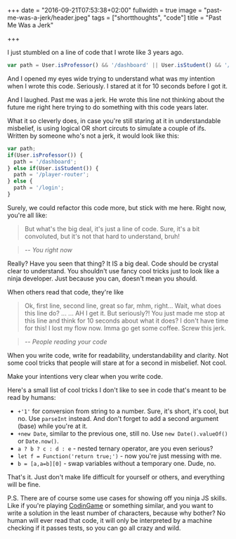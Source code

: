 +++
date = "2016-09-21T07:53:38+02:00"
fullwidth = true
image = "past-me-was-a-jerk/header.jpeg"
tags = ["shortthoughts", "code"]
title = "Past Me Was a Jerk"

+++

I just stumbled on a line of code that I wrote like 3 years ago.

````js
var path = User.isProfessor() && '/dashboard' || User.isStudent() && '/player-router' || '/login';
````

And I opened my eyes wide trying to understand what was my intention when I wrote this code. Seriously. I stared at it for 10 seconds before I got it.

And I laughed. Past me was a jerk. He wrote this line not thinking about the future me right here trying to do something with this code years later.

What it so cleverly does, in case you're still staring at it in understandable misbelief, is using logical OR short circuts to simulate a couple of ifs. Written by someone who's not a jerk, it would look like this:

````js
var path;
if(User.isProfessor()) {
  path = '/dashboard';
} else if(User.isStudent()) {
  path = '/player-router';
} else {
  path = '/login';
}
````

Surely, we could refactor this code more, but stick with me here. Right now, you're all like:

> But what's the big deal, it's just a line of code. Sure, it's a bit convoluted, but it's not that hard to understand, bruh!

> -- <cite> You right now</cite>

Really? Have you seen that thing? It IS a big deal. Code should be crystal clear to understand. You shouldn't use fancy cool tricks just to look like a ninja developer. Just because you can, doesn't mean you should.

When others read that code, they're like

> Ok, first line, second line, great so far, mhm, right... Wait, what does this line do? ... ... AH I get it. But seriously?! You just made me stop at this line and think for 10 seconds about what it does? I don't have time for this! I lost my flow now. Imma go get some coffee. Screw this jerk.

> -- <cite>People reading your code</cite>

When you write code, write for readability, understandability and clarity. Not some cool tricks that people will stare at for a second in misbelief. Not cool.

Make your intentions very clear when you write code.

Here's a small list of cool tricks I don't like to see in code that's meant to be read by humans:

- `+'1'` for conversion from string to a number. Sure, it's short, it's cool, but no. Use `parseInt` instead. And don't forget to add a second argument (base) while you're at it.
- `+new Date`, similar to the previous one, still no. Use `new Date().valueOf()` or `Date.now()`.
- `a ? b ? c : d : e` - nested ternary operator, are you even serious?
- `let f = Function('return true;')` - now you're just messing with me.
- `b = [a,a=b][0]` - swap variables without a temporary one. Dude, no.

That's it. Just don't make life difficult for yourself or others, and everything will be fine.

P.S. There are of course some use cases for showing off you ninja JS skills. Like if you're playing [CodinGame](https://www.codingame.com/start) or something similar, and you want to write a solution in the least number of characters, because why bother? No human will ever read that code, it will only be interpreted by a machine checking if it passes tests, so you can go all crazy and wild.